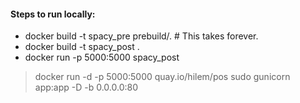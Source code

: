 #### Steps to run locally:
- docker build -t spacy_pre prebuild/.  # This takes forever.
- docker build -t spacy_post .
- docker run -p 5000:5000 spacy_post



> docker run -d -p 5000:5000 quay.io/hilem/pos
> sudo gunicorn app:app -D -b 0.0.0.0:80